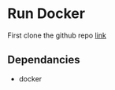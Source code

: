 # Run Docker

First clone the github repo [link](https://github.com/TreyTiderman/av-server)

## Dependancies

- docker
